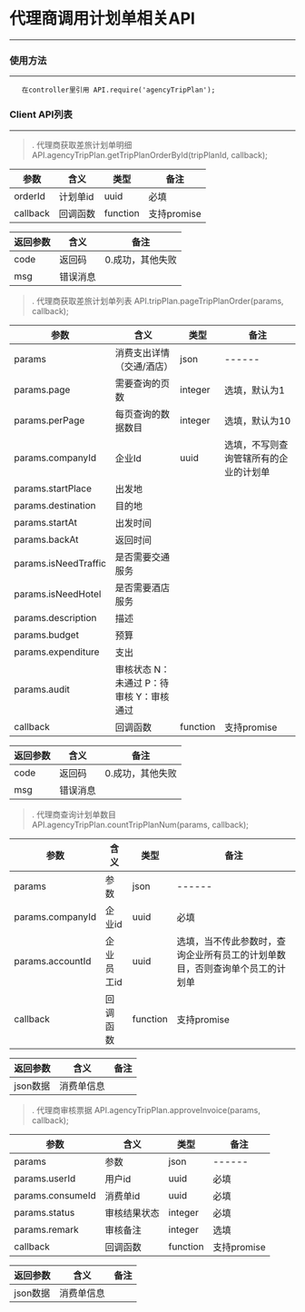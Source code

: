 # 代理商调用计划单相关API
---

### 使用方法
---

```
   在controller里引用 API.require('agencyTripPlan');
```

### Client API列表
---

>. 代理商获取差旅计划单明细 API.agencyTripPlan.getTripPlanOrderById(tripPlanId, callback);

| 参数                                    | 含义               |类型                  | 备注
|------                                 |------               |-----                |------
| orderId                                | 计划单id             |uuid              |必填
| callback                              | 回调函数             |function              |支持promise

| 返回参数 | 含义 | 备注 |
|---------|------|-----|
| code    | 返回码 | 0.成功，其他失败 |
| msg     | 错误消息 |



>. 代理商获取差旅计划单列表 API.tripPlan.pageTripPlanOrder(params, callback);

| 参数                                    | 含义               |类型                  | 备注
|------                                 |------               |-----                |------
| params                                | 消费支出详情（交通/酒店）             |json              |------
| params.page             |需要查询的页数  |integer  |选填，默认为1
| params.perPage              |每页查询的数据数目     |integer     |选填，默认为10
| params.companyId         |企业Id    |uuid    |选填，不写则查询管辖所有的企业的计划单
| params.startPlace        |出发地       |      |
| params.destination        |目的地      |      |
| params.startAt        |出发时间      |      |
| params.backAt        |返回时间      |    |
| params.isNeedTraffic        |是否需要交通服务      |        |
| params.isNeedHotel        |是否需要酒店服务      |       |
| params.description        |描述      |       |
| params.budget        |预算      |         |
| params.expenditure        |支出      |       |
| params.audit            |审核状态 N：未通过 P：待审核 Y：审核通过     |        |
| callback                              | 回调函数             |function              |支持promise

| 返回参数 | 含义 | 备注 |
|---------|------|-----|
| code    | 返回码 | 0.成功，其他失败 |
| msg     | 错误消息 |


>. 代理商查询计划单数目 API.agencyTripPlan.countTripPlanNum(params, callback);

| 参数                                    | 含义               |类型                  | 备注
|------                                 |------               |-----                |------
| params                                | 参数             |json              |------
| params.companyId                         |企业id            |uuid                 |必填
| params.accountId                         |企业员工id            |uuid                 |选填，当不传此参数时，查询企业所有员工的计划单数目，否则查询单个员工的计划单
| callback                              | 回调函数             |function              |支持promise

| 返回参数 | 含义 | 备注 |
|---------|------|-----|
| json数据     | 消费单信息 |


>. 代理商审核票据 API.agencyTripPlan.approveInvoice(params, callback);

| 参数                                    | 含义               |类型                  | 备注
|------                                 |------               |-----                |------
| params                                | 参数             |json              |------
| params.userId                         |用户id            |uuid                 |必填
| params.consumeId                         |消费单id            |uuid                 |必填
| params.status                         |审核结果状态            |integer                |必填
| params.remark                         |审核备注              |integer                |选填
| callback                              | 回调函数             |function              |支持promise

| 返回参数 | 含义 | 备注 |
|---------|------|-----|
| json数据     | 消费单信息 |